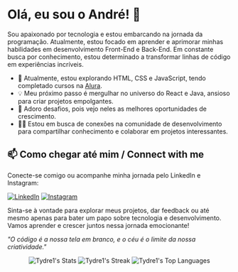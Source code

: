 # Olá, eu sou o André! 👋

Sou apaixonado por tecnologia e estou embarcando na jornada da programação. Atualmente, estou focado em aprender e aprimorar minhas habilidades em desenvolvimento Front-End e Back-End. Em constante busca por conhecimento, estou determinado a transformar linhas de código em experiências incríveis.

- 🌱 Atualmente, estou explorando HTML, CSS e JavaScript, tendo completado cursos na [Alura](https://www.alura.com.br/).
- 💡 Meu próximo passo é mergulhar no universo do React e Java, ansioso para criar projetos empolgantes.
- 🚀 Adoro desafios, pois vejo neles as melhores oportunidades de crescimento.
- 👯‍♂️ Estou em busca de conexões na comunidade de desenvolvimento para compartilhar conhecimento e colaborar em projetos interessantes.

## 📫 Como chegar até mim / Connect with me

Conecte-se comigo ou acompanhe minha jornada pelo LinkedIn e Instagram:

[![LinkedIn](https://img.shields.io/badge/LinkedIn-0077B5?style=for-the-badge&logo=linkedin&logoColor=white)](https://www.linkedin.com/in/andr%C3%A9-barbosa229/) 
[![Instagram](https://img.shields.io/badge/Instagram-E4405F?style=for-the-badge&logo=instagram&logoColor=white)](https://www.instagram.com/andrehenrique135/)

Sinta-se à vontade para explorar meus projetos, dar feedback ou até mesmo apenas para bater um papo sobre tecnologia e desenvolvimento. Vamos aprender e crescer juntos nessa jornada emocionante!

_"O código é a nossa tela em branco, e o céu é o limite da nossa criatividade."_

<div align="center">
    <img src="https://github-readme-stats.vercel.app/api?username=Tydre1&theme=material-palenight&show_icons=true&hide_border=false&count_private=true" alt="Tydre1's Stats">
    <img src="https://github-readme-streak-stats.herokuapp.com/?user=Tydre1&theme=material-palenight&hide_border=false" alt="Tydre1's Streak">
    <img src="https://github-readme-stats.vercel.app/api/top-langs/?username=Tydre1&theme=material-palenight&show_icons=true&hide_border=false&layout=compact" alt="Tydre1's Top Languages">
</div>

